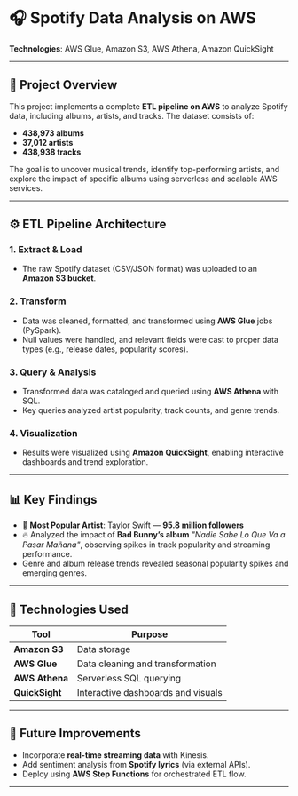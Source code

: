 # 🎧 Spotify Data Analysis on AWS
 
**Technologies**: AWS Glue, Amazon S3, AWS Athena, Amazon QuickSight

---

## 📝 Project Overview

This project implements a complete **ETL pipeline on AWS** to analyze Spotify data, including albums, artists, and tracks. The dataset consists of:

- **438,973 albums**
- **37,012 artists**
- **438,938 tracks**

The goal is to uncover musical trends, identify top-performing artists, and explore the impact of specific albums using serverless and scalable AWS services.

---

## ⚙️ ETL Pipeline Architecture

### 1. **Extract & Load**
- The raw Spotify dataset (CSV/JSON format) was uploaded to an **Amazon S3 bucket**.

### 2. **Transform**
- Data was cleaned, formatted, and transformed using **AWS Glue** jobs (PySpark).
- Null values were handled, and relevant fields were cast to proper data types (e.g., release dates, popularity scores).

### 3. **Query & Analysis**
- Transformed data was cataloged and queried using **AWS Athena** with SQL.
- Key queries analyzed artist popularity, track counts, and genre trends.

### 4. **Visualization**
- Results were visualized using **Amazon QuickSight**, enabling interactive dashboards and trend exploration.

---

## 📊 Key Findings

- 🎤 **Most Popular Artist**: Taylor Swift — **95.8 million followers**
- 🔥 Analyzed the impact of **Bad Bunny’s album** _"Nadie Sabe Lo Que Va a Pasar Mañana"_, observing spikes in track popularity and streaming performance.
- Genre and album release trends revealed seasonal popularity spikes and emerging genres.

---

## 🚀 Technologies Used

| Tool            | Purpose                             |
|-----------------|-------------------------------------|
| **Amazon S3**   | Data storage                        |
| **AWS Glue**    | Data cleaning and transformation    |
| **AWS Athena**  | Serverless SQL querying             |
| **QuickSight**  | Interactive dashboards and visuals  |

---

## 📌 Future Improvements

- Incorporate **real-time streaming data** with Kinesis.
- Add sentiment analysis from **Spotify lyrics** (via external APIs).
- Deploy using **AWS Step Functions** for orchestrated ETL flow.

---
